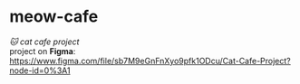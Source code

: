# meow-cafe
<em> 🐱 cat cafe project </em>
<br>
project on <b>Figma</b>: https://www.figma.com/file/sb7M9eGnFnXyo9pfk1ODcu/Cat-Cafe-Project?node-id=0%3A1
